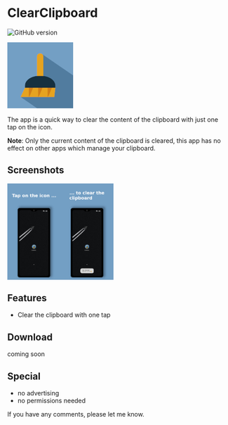 # ClearClipboard

![GitHub version](https://d25lcipzij17d.cloudfront.net/badge.svg?id=gh&type=6&v=1.0.0&x2=0)

<img alt="Logo" src="/static/logo/logo.png"/>

The app is a quick way to clear the content of the clipboard with just one tap on the icon.

**Note**: Only the current content of the clipboard is cleared, this app has no effect on other apps which manage your clipboard.

## Screenshots
<div style="display:flex;">
<img alt="App image" src="/static/screenshots/01.png" width="24%">
<img alt="App image" src="/static/screenshots/02.png" width="24%">
</div>

## Features
* Clear the clipboard with one tap

## Download
coming soon

## Special
* no advertising
* no permissions needed

If you have any comments, please let me know.
